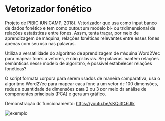 # Vetorizador fonético
Projeto de PIBIC (UNICAMP, 2018). Vetorizador que usa como input banco de dados fonético e tem como output um modelo bi- ou tridimensional de relações estatísticas entre fones. Assim, tenta traçar, por meio de aprendizagem de máquina, relações fonéticas relevantes entre esses fones apenas com seu uso nas palavras.

Utiliza a versatilidade do algoritmo de aprendizagem de máquina Word2Vec para mapear fones a vetores, e não palavras. Se palavras mantém relações semânticas nesse modelo de algoritmo, é possivel estabelecer relações fonéticas?

O script formata corpora para serem usados de maneira comparativa, usa o algoritmo Word2Vec para mapear cada fone a um vetor de 100 dimensões, reduz a quantidade de dimensões para 2 ou 3 por meio da análise de componentes principais (PCA) e gera um gráfico.

Demonstração do funcionamento: https://youtu.be/sKQi3t46JIk

![exemplo](https://github.com/alexandre-barroso/vetorizador_fonetico/blob/master/exemplo.gif)
